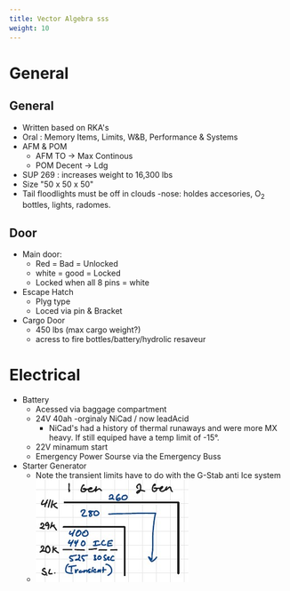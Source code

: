 ```yaml
---
title: Vector Algebra sss
weight: 10
---
```


# General
## General
- Written based on RKA's 
- Oral : Memory Items, Limits, W&B, Performance & Systems
- AFM & POM
    - AFM TO -> Max Continous
    - POM Decent -> Ldg
- SUP 269 : increases weight to 16,300 lbs
- Size "50 x 50 x 50"
- Tail floodlights must be off in clouds
-nose: holdes accesories, O<sub>2</sub> bottles, lights, radomes. 

## Door
- Main door:
    - Red = Bad = Unlocked
    - white = good = Locked
    - Locked when all 8 pins = white
- Escape Hatch
    - Plyg type
    - Loced via pin & Bracket
- Cargo Door
    - 450 lbs (max cargo weight?)
    - acress to fire bottles/battery/hydrolic resaveur

# Electrical
- Battery
    - Acessed via baggage compartment
    - 24V 40ah
    -orginaly NiCad / now leadAcid
        - NiCad's had a history of thermal runaways and were more MX heavy. If still equiped have a temp limit of -15&deg;.
    - 22V minamum start
    - Emergency Power Sourse via the Emergency Buss
- Starter Generator 
    - Note the transient limits have to do with the G-Stab anti Ice system
    - ![Starter Gen Limits](Images/BE400A_StarterGenLimits.jpg)




